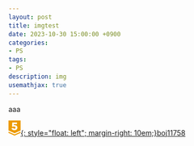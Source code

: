 ```yaml
---
layout: post
title: imgtest
date: 2023-10-30 15:00:00 +0900
categories:
- PS
tags:
- PS
description: img
usemathjax: true
---
```


aaa
<!-- more -->

[![G5](/assets/images/rate/G5.svg){: style="float: left"; margin-right: 10em;}boj11758](https://www.acmicpc.net/problem/11758)